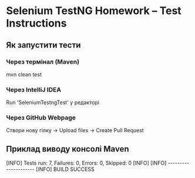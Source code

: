 # Selenium TestNG Homework – Test Instructions

## Як запустити тести

### Через термінал (Maven)
mvn clean test

### Через IntelliJ IDEA
Run 'SeleniumTestngTest' у редакторі

### Через GitHub Webpage
Створи нову гілку → Upload files → Create Pull Request

## Приклад виводу консолі Maven
[INFO] Tests run: 7, Failures: 0, Errors: 0, Skipped: 0
[INFO]
[INFO] ---------------------
[INFO] BUILD SUCCESS
